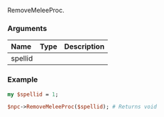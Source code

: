 RemoveMeleeProc.
### Arguments
**Name**|**Type**|**Description**
:---|:---|:---
spellid||

### Example

```perl
my $spellid = 1;

$npc->RemoveMeleeProc($spellid); # Returns void
```